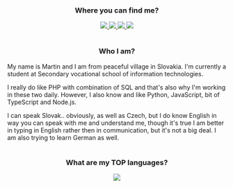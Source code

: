 <h3 align="center">Where you can find me?</h3>
<p align="center">
  <a href="https://youtube.com/c/technicallytech"><img src="https://img.shields.io/badge/YouTube-FF0000?style=for-the-badge&logo=youtube&logoColor=white"> </img></a>
  <a href="https://twitch.com/technicallytech"><img src="https://img.shields.io/badge/Twitch-9146FF?style=for-the-badge&logo=twitch&logoColor=white"> </img></a>
  <a href="https://twitter.com/technotictech"><img src="https://img.shields.io/badge/Twitter-1DA1F2?style=for-the-badge&logo=twitter&logoColor=white"> </img></a>
  <a href="https://twitter.com/technotictech"><img src="https://img.shields.io/badge/Discord-7289DA?style=for-the-badge&logo=discord&logoColor=white"> </img></a>
</p>

#

<h3 align="center">Who I am?</h3>
<p align="left">
My name is Martin and I am from peaceful village in Slovakia.
I'm currently a student at Secondary vocational school of information technologies.

I really do like PHP with combination of SQL and that's also why I'm working in these two daily.
However, I also know and like Python, JavaScript, bit of TypeScript and Node.js.

I can speak Slovak.. obviously, as well as Czech, but I do know English in way you can speak with me and understand me, though it's true I am better in typing in English rather then in communication, but it's not a big deal.
I am also trying to learn German as well.
</p>

#

<h3 align="center">What are my TOP languages?</h3>
<p align="center">
  <img align="center" src="https://github-readme-stats.vercel.app/api/top-langs/?username=Martinko366&layout=compact&theme=transparent&hide_title=true&hide_border=true" />
</p>
